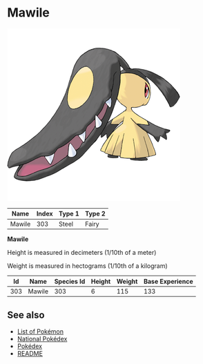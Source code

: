 # Mawile


![Mawile](images/303.png)

| **Name** | **Index** | **Type 1** | **Type 2** |
|----|----|----|----|
| Mawile | 303 | Steel | Fairy  |

**Mawile** 


Height is measured in decimeters (1/10th of a meter)

Weight is measured in hectograms (1/10th of a kilogram)

| **Id** | **Name** | **Species Id** | **Height** | **Weight** | **Base Experience** |
|--------|----------|----------------|------------|------------|---------------------|
| 303 | Mawile | 303 | 6 | 115 | 133 |


## See also

- [List of Pokémon](../pokemon.md)
- [National Pokédex](../national_pokedex.md)
- [Pokédex](../pokedex.md)
- [README](../README.md)
